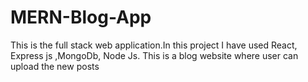 # MERN-Blog-App
This is the full stack web application.In this project I have used React, Express js ,MongoDb, Node Js. This is a blog website where user can upload the new posts
